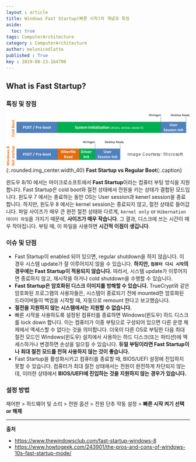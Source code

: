 ```yaml
---
layout : article
title: Windows Fast Startup(빠른 시작)의 개념과 특징 
aside:
  toc: true
tags: ComputerArchitecture
category : ComputerArchitecture
author: melonicedlatte
published : True
key : 2019-08-23-164700
---
```


## What is Fast Startup?

### 특징 및 장점

![image](/assets/images/201908/4C1BC6ED-4F42-46C9-907B-82E42B6C19E0.png){:.rounded.img_center.width_40}
**Fast Startup vs Regular Boot**{:.caption}

윈도우 8/10 에서는 마이크로소프트에서 **Fast Startup**이라는 컴퓨터 부팅 방식을 지원합니다. Fast Startup은 cold boot와 절전 상태에서 전원을 키는 상태가 결합된 모드입니다. 윈도우 7 에서는 종료하는 동안 OS는 User session과 kenerl session을 종료합니다. 하지만, 윈도우 8 에서는 kernel session는 종료되지 않고, 절전 상태로 들어갑니다. 파일 사이즈가 매우 큰 완전 절전 상태와 다르게, `kernel only` or `Hibernation 데이터 파일`을 가지기 때문에, **사이즈가 매우 작습니다**. 그 결과, 디스크에 쓰는 시간이 매우 작아집니다. 부팅 때, 이 파일을 사용하면 **시간적 이점이 생깁니다**.

### 이슈 및 단점

- Fast Startup이 enabled 되어 있으면, regular shutdown을 하지 않습니다. 이 경우 시스템 update가 잘 이루어지지 않을 수 있습니다. **하지만, `컴퓨터 다시 시작`의 경우에는 Fast Startup이 적용되지 않습니다.** 따라서, 시스템 update가 이루어지면 종료하지 않고, 재시작을 하거나 cold shutdown을 수행할 수 있습니다.
- **Fast Startup은 암호화된 디스크 이미지를 방해할 수 있습니다.** TrueCrypt와 같은 암호화된 프로그램의 사용자들은, 시스템이 종료되기 전에 mounted한 암호화된 드라이버들이 백업을 시작할 때, 자동으로 remount 한다고 보고했습니다. 
- **절전을 지원하지 않는 시스템에서는 지원할 수 없습니다.**
- 빠른 시작을 사용하도록 설정된 컴퓨터를 종료하면 Windows(윈도우) 하드 디스크를 lock down 합니다. 이는 컴퓨터가 이중 부팅으로 구성되어 있으면 다른 운영 체제에서 액세스할 수 없다는 것을 의미합니다. 더욱이 다른 OS로 부팅한 다음 최대 절전 모드인 Windows(윈도우) 설치에서 사용하는 하드 디스크(또는 파티션)에 액세스하거나 변경하면 손상을 일으킬 수 있습니다. **듀얼 부팅이라면 Fast Startup이나 최대 절전 모드를 전혀 사용하지 않는 것이 좋습니다.**
- Fast Startup을 활성화시키고 컴퓨터를 종료할 때, BIOS/UEFI 설정에 진입하지 못할 수 있습니다. 컴퓨터가 최대 절전 상태에서는 전원이 완전하게 차단되지 않는데, 이러한 상태에서 **BIOS/UEFI에 진입하는 것을 지원하지 않는 경우가 있습니다.**

### 설정 방법
제어판 > 하드웨어 및 소리 > 전원 옵션 > 전원 단추 작동 설정 > **빠른 시작 켜기 선택 or 해제**

---

**출처**

- https://www.thewindowsclub.com/fast-startup-windows-8
- https://www.howtogeek.com/243901/the-pros-and-cons-of-windows-10s-fast-startup-mode/
